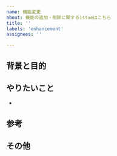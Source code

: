```yaml
---
name: 機能変更
about: 機能の追加・削除に関するissueはこちら
title: ''
labels: 'enhancement'
assignees: ''

---
```


## 背景と目的


## やりたいこと
- 

## 参考


## その他
